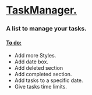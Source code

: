 <h1><ins>TaskManager.</ins></h1>
<h3>A list to manage your tasks.</h3>
<h4><ins> To do: </ins></h4>
<ul> 
  <li>Add more Styles.</li>
  <li>Add date box.</li>
  <li>Add deleted section</li>
  <li>Add completed section.</li>
  <li>Add tasks to a specific date.</li>
  <li>Give tasks time limits.</li>

</ul>
